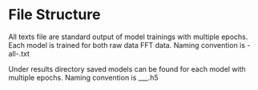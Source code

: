 # File Structure

All texts file are standard output of model trainings with multiple epochs. 
Each model is trained for both raw data FFT data.
Naming convention is <model type>-all-<number of class>.txt 

Under results directory saved models can be found for each model with multiple epochs. 
Naming convention is <run id>\_<number of class>\_<data file name>\_<number of epochs>.h5



